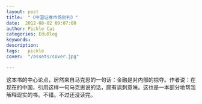 ```yaml
---
layout: post  
title:  "《中国证券市场批判》"
date:  2012-08-02 09:07:00
author: Pickle Cai  
categories: EduBlog  
keywords: 
description:   
tags:	pickle   
cover:  "/assets/cover.jpg"  

---
```


 这本书的中心论点，居然来自马克思的一句话：金融是对内部的掠夺。作者说：在现在的中国，引用这样一句马克思说的话，颇有讽刺意味。这也是一本部分地帮我解释现实的书。不错。不过还没读完。		

		    
